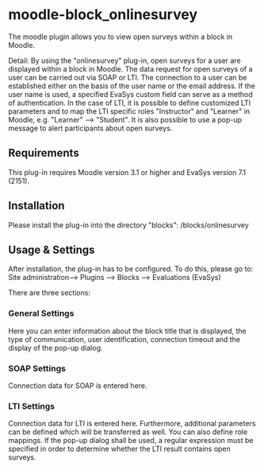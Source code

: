 moodle-block_onlinesurvey
=====================================
The moodle plugin allows you to view open surveys within a block in Moodle.

Detail: 
By using the "onlinesurvey" plug-in, open surveys for a user are displayed within a block in Moodle. The data request for open surveys of a user can be carried out via SOAP or LTI. 
The connection to a user can be established either on the basis of the user name or the email address. 
If the user name is used, a specified EvaSys custom field can serve as a method of authentication. 
In the case of LTI, it is possible to define customized LTI parameters and to map the LTI specific roles "Instructor" and "Learner" in Moodle, e.g. "Learner" --> "Student".
It is also possible to use a pop-up message to alert participants about open surveys. 


Requirements
------------
This plug-in requires Moodle version 3.1 or higher and EvaSys version 7.1 (2151). 


Installation
------------

Please install the plug-in into the directory "blocks":
/blocks/onlinesurvey


Usage & Settings
----------------
After installation, the plug-in has to be configured.
To do this, please go to:
Site administration--> Plugins --> Blocks --> Evaluations (EvaSys)

There are three sections:

### General Settings

Here you can enter information about the block title that is displayed, the type of communication, user identification, connection timeout and the display of the pop-up dialog.

### SOAP Settings

Connection data for SOAP is entered here.

### LTI Settings

Connection data for LTI is entered here. Furthermore, additional parameters can be defined which will be transferred as well. You can also define role mappings. 
If the pop-up dialog shall be used, a regular expression must be specified in order to determine whether the LTI result contains open surveys.
